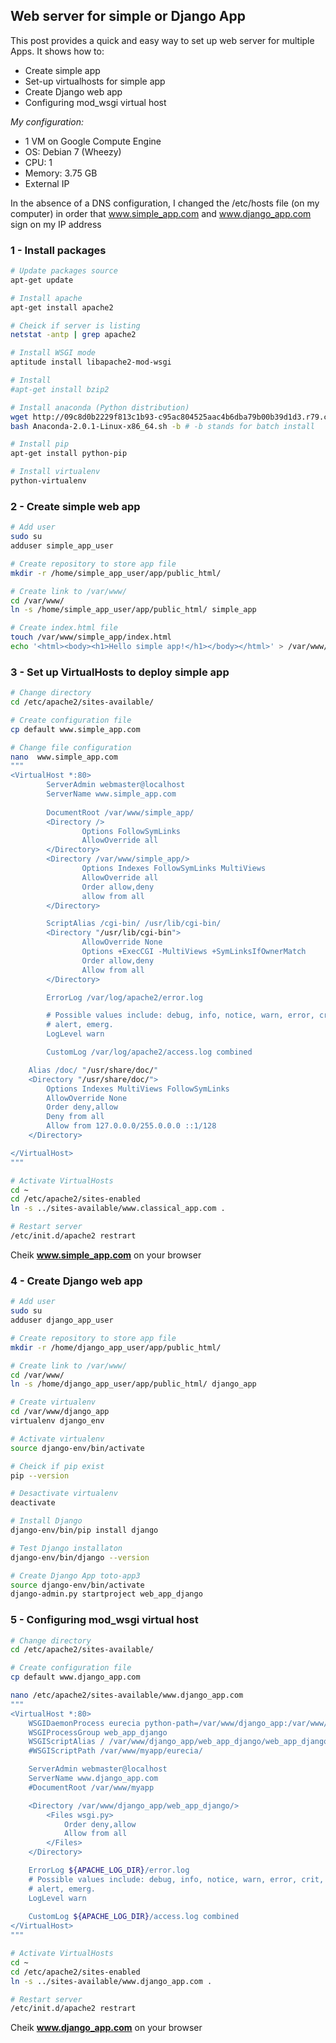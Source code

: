 ## Web server for simple or Django App
This post provides a quick and easy way to set up web server for multiple Apps. It shows how to:
- Create simple app
- Set-up virtualhosts for simple app
- Create Django web app
- Configuring mod_wsgi virtual host

_My configuration:_  
- 1 VM on Google Compute Engine  
- OS: Debian 7 (Wheezy)  
- CPU: 1  
- Memory: 3.75 GB  
- External IP  

In the absence of a DNS configuration, I changed the /etc/hosts file (on my computer) in order that www.simple_app.com and www.django_app.com sign on my IP address

### 1 - Install packages
```sh
# Update packages source
apt-get update

# Install apache 
apt-get install apache2

# Cheick if server is listing
netstat -antp | grep apache2

# Install WSGI mode
aptitude install libapache2-mod-wsgi

# Install 
#apt-get install bzip2

# Install anaconda (Python distribution)
wget http://09c8d0b2229f813c1b93-c95ac804525aac4b6dba79b00b39d1d3.r79.cf1.rackcdn.com/Anaconda-2.0.1-Linux-x86_64.sh
bash Anaconda-2.0.1-Linux-x86_64.sh -b # -b stands for batch install

# Install pip
apt-get install python-pip 

# Install virtualenv
python-virtualenv
```

### 2 - Create simple web app
```sh
# Add user
sudo su
adduser simple_app_user

# Create repository to store app file
mkdir -r /home/simple_app_user/app/public_html/

# Create link to /var/www/
cd /var/www/
ln -s /home/simple_app_user/app/public_html/ simple_app

# Create index.html file 
touch /var/www/simple_app/index.html
echo '<html><body><h1>Hello simple app!</h1></body></html>' > /var/www/simple_app/index.html
```

### 3 - Set up VirtualHosts to deploy simple app
```sh
# Change directory
cd /etc/apache2/sites-available/

# Create configuration file
cp default www.simple_app.com

# Change file configuration
nano  www.simple_app.com
"""
<VirtualHost *:80>
        ServerAdmin webmaster@localhost
        ServerName www.simple_app.com
        
        DocumentRoot /var/www/simple_app/
        <Directory />
                Options FollowSymLinks
                AllowOverride all 
        </Directory>
        <Directory /var/www/simple_app/>
                Options Indexes FollowSymLinks MultiViews
                AllowOverride all 
                Order allow,deny
                allow from all
        </Directory>

        ScriptAlias /cgi-bin/ /usr/lib/cgi-bin/
        <Directory "/usr/lib/cgi-bin">
                AllowOverride None
                Options +ExecCGI -MultiViews +SymLinksIfOwnerMatch
                Order allow,deny
                Allow from all
        </Directory>

        ErrorLog /var/log/apache2/error.log

        # Possible values include: debug, info, notice, warn, error, crit,
        # alert, emerg.
        LogLevel warn

        CustomLog /var/log/apache2/access.log combined

    Alias /doc/ "/usr/share/doc/"
    <Directory "/usr/share/doc/">
        Options Indexes MultiViews FollowSymLinks
        AllowOverride None
        Order deny,allow
        Deny from all
        Allow from 127.0.0.0/255.0.0.0 ::1/128
    </Directory>

</VirtualHost>
"""

# Activate VirtualHosts
cd ~
cd /etc/apache2/sites-enabled
ln -s ../sites-available/www.classical_app.com .

# Restart server
/etc/init.d/apache2 restrart
```
Cheik **www.simple_app.com** on your browser

### 4 - Create Django web app
```sh
# Add user
sudo su
adduser django_app_user

# Create repository to store app file
mkdir -r /home/django_app_user/app/public_html/

# Create link to /var/www/
cd /var/www/
ln -s /home/django_app_user/app/public_html/ django_app

# Create virtualenv
cd /var/www/django_app
virtualenv django_env

# Activate virtualenv
source django-env/bin/activate 

# Cheick if pip exist
pip --version

# Desactivate virtualenv
deactivate

# Install Django
django-env/bin/pip install django

# Test Django installaton
django-env/bin/django --version

# Create Django App toto-app3
source django-env/bin/activate
django-admin.py startproject web_app_django
```

### 5 - Configuring mod_wsgi virtual host
```sh
# Change directory
cd /etc/apache2/sites-available/

# Create configuration file
cp default www.django_app.com

nano /etc/apache2/sites-available/www.django_app.com
"""
<VirtualHost *:80>
    WSGIDaemonProcess eurecia python-path=/var/www/django_app:/var/www/django_app/django_env/lib/python2.7/site-packages
    WSGIProcessGroup web_app_django 
    WSGIScriptAlias / /var/www/django_app/web_app_django/web_app_django/wsgi.py 
    #WSGIScriptPath /var/www/myapp/eurecia/ 

    ServerAdmin webmaster@localhost 
    ServerName www.django_app.com 
    #DocumentRoot /var/www/myapp 

    <Directory /var/www/django_app/web_app_django/>
        <Files wsgi.py> 
            Order deny,allow 
            Allow from all 
        </Files> 
    </Directory> 

    ErrorLog ${APACHE_LOG_DIR}/error.log 
    # Possible values include: debug, info, notice, warn, error, crit, 
    # alert, emerg. 
    LogLevel warn 
    
    CustomLog ${APACHE_LOG_DIR}/access.log combined
</VirtualHost>
"""

# Activate VirtualHosts
cd ~
cd /etc/apache2/sites-enabled
ln -s ../sites-available/www.django_app.com .

# Restart server
/etc/init.d/apache2 restrart
```

Cheik **www.django_app.com** on your browser




